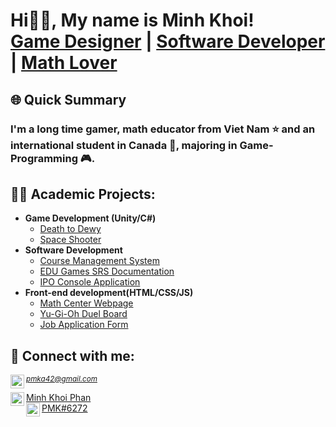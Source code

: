 <h1>Hi👋🏻, My name is Minh Khoi! <br/><a href="https://github.com/Mvrs10">Game Designer</a> | <a href="https://www.linkedin.com/in/mkp10">Software Developer</a> | <a href="https://www.linkedin.com/in/mkp10">Math Lover</a></h1>

<h2>🌐 Quick Summary</h2>
<h3>I'm a long time gamer, math educator from Viet Nam ⭐ and an international student in Canada 🍁, majoring in Game-Programming 🎮.</h3>

<h2>👨‍💻 Academic Projects:</h2>

- <b>Game Development (Unity/C#)</b>
  - [Death to Dewy](https://github.com/joshmadakor1/Algorithms-Practice)
  - [Space Shooter](https://github.com/joshmadakor1/Algorithms-Practice)
- <b>Software Development</b>
  - [Course Management System](https://github.com/joshmadakor1/4chan-Image-Analysis-Middleware-C964)
  - [EDU Games SRS Documentation](https://github.com/joshmadakor1/4chan-Image-Analysis-Middleware-C964)
  - [IPO Console Application](https://github.com/joshmadakor1/4chan-Image-Analysis-Middleware-C964)
- <b>Front-end development(HTML/CSS/JS)</b>
  - [Math Center Webpage](https://github.com/joshmadakor1/Sentinel-Lab)
  - [Yu-Gi-Oh Duel Board](https://github.com/joshmadakor1/Jwipe.PowerShell)
  - [Job Application Form](https://github.com/joshmadakor1/AD_PS)


<h2> 🤳 Connect with me:</h2>
<img align="left" alt="MinhKhoi | Gmail" width="22px" src="https://cdn.jsdelivr.net/npm/simple-icons@3.13.0/icons/gmail.svg" /><small><i><a align="left" href="mailto:pmka42@gmail.com">pmka42@gmail.com</a></i></small>

<a align="left" href="https://www.linkedin.com/in/mkp10">Minh Khoi Phan <img align="left" alt="MinhKhoi | LinkedIn" width="22px" src="https://cdn.jsdelivr.net/npm/simple-icons@v3/icons/linkedin.svg" /></a><br>
<a align="left" href="https://discord.com/">PMK#6272<img align="left" alt="MinhKhoi | LinkedIn" width="22px" src="https://cdn.jsdelivr.net/npm/simple-icons@3.13.0/icons/discord.svg" /></a>
